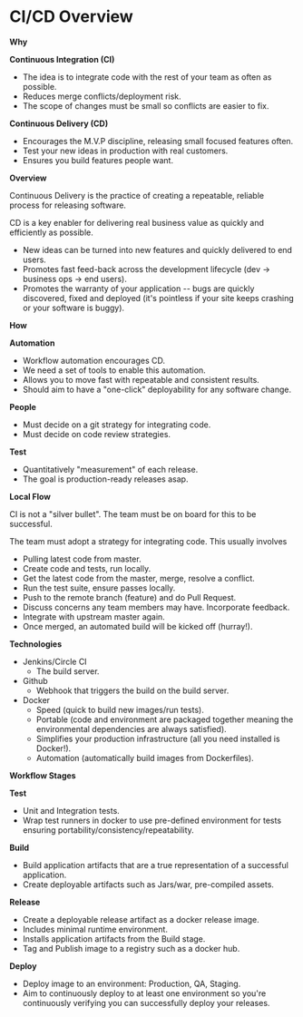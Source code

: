 CI/CD Overview
==============

**Why**

**Continuous Integration (CI)**

-   The idea is to integrate code with the rest of your team as often as possible.
-   Reduces merge conflicts/deployment risk.
-   The scope of changes must be small so conflicts are easier to fix.

**Continuous Delivery (CD)**

-   Encourages the M.V.P discipline, releasing small focused features often.
-   Test your new ideas in production with real customers.
-   Ensures you build features people want.

**Overview**

Continuous Delivery is the practice of creating a repeatable, reliable process for releasing software.

CD is a key enabler for delivering real business value as quickly and efficiently as possible.

-   New ideas can be turned into new features and quickly delivered to end users.
-   Promotes fast feed-back across the development lifecycle (dev -> business ops -> end users).
-   Promotes the warranty of your application -- bugs are quickly discovered, fixed and deployed (it's pointless if your site keeps crashing or your software is buggy).

**How**

**Automation**

-   Workflow automation encourages CD.
-   We need a set of tools to enable this automation.
-   Allows you to move fast with repeatable and consistent results.
-   Should aim to have a "one-click" deployability for any software change.

**People**

-   Must decide on a git strategy for integrating code.
-   Must decide on code review strategies.

**Test**

-   Quantitatively "measurement" of each release.
-   The goal is production-ready releases asap.

**Local Flow**

CI is not a "silver bullet". The team must be on board for this to be successful.

The team must adopt a strategy for integrating code. This usually involves

-   Pulling latest code from master.
-   Create code and tests, run locally.
-   Get the latest code from the master, merge, resolve a conflict.
-   Run the test suite, ensure passes locally.
-   Push to the remote branch (feature) and do Pull Request.
-   Discuss concerns any team members may have. Incorporate feedback.
-   Integrate with upstream master again.
-   Once merged, an automated build will be kicked off (hurray!).

**Technologies**

-   Jenkins/Circle CI
    -   The build server.
-   Github
    -   Webhook that triggers the build on the build server.
-   Docker
    -   Speed (quick to build new images/run tests).
    -   Portable (code and environment are packaged together meaning the environmental dependencies are always satisfied).
    -   Simplifies your production infrastructure (all you need installed is Docker!).
    -   Automation (automatically build images from Dockerfiles).

**Workflow Stages**

**Test**

-   Unit and Integration tests.
-   Wrap test runners in docker to use pre-defined environment for tests ensuring portability/consistency/repeatability.

**Build**

-   Build application artifacts that are a true representation of a successful application.
-   Create deployable artifacts such as Jars/war, pre-compiled assets.

**Release**

-   Create a deployable release artifact as a docker release image.
-   Includes minimal runtime environment.
-   Installs application artifacts from the Build stage.
-   Tag and Publish image to a registry such as a docker hub.

**Deploy**

-   Deploy image to an environment: Production, QA, Staging.
-   Aim to continuously deploy to at least one environment so you're continuously verifying you can successfully deploy your releases.
